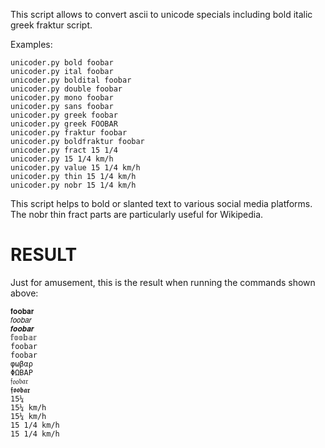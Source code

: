 
This script allows to convert ascii to unicode specials 
including bold italic greek fraktur script.


Examples:

    unicoder.py bold foobar
    unicoder.py ital foobar
    unicoder.py boldital foobar
    unicoder.py double foobar
    unicoder.py mono foobar
    unicoder.py sans foobar
    unicoder.py greek foobar
    unicoder.py greek FOOBAR
    unicoder.py fraktur foobar
    unicoder.py boldfraktur foobar
    unicoder.py fract 15 1/4
    unicoder.py 15 1/4 km/h
    unicoder.py value 15 1/4 km/h
    unicoder.py thin 15 1/4 km/h
    unicoder.py nobr 15 1/4 km/h

This script helps to bold or slanted text to various social media platforms.
The nobr thin fract parts are particularly useful for Wikipedia.

# RESULT

Just for amusement, this is the result when running the commands shown above:

    𝐟𝐨𝐨𝐛𝐚𝐫
    𝑓𝑜𝑜𝑏𝑎𝑟
    𝒇𝒐𝒐𝒃𝒂𝒓
    𝕗𝕠𝕠𝕓𝕒𝕣
    𝚏𝚘𝚘𝚋𝚊𝚛
    foobar
    φωβαρ
    ΦΩΒΑΡ
    𝔣𝔬𝔬𝔟𝔞𝔯
    𝖋𝖔𝖔𝖇𝖆𝖗
    15¼
    15¼ km/h
    15¼ km/h
    15 1/4 km/h
    15 1/4 km/h
